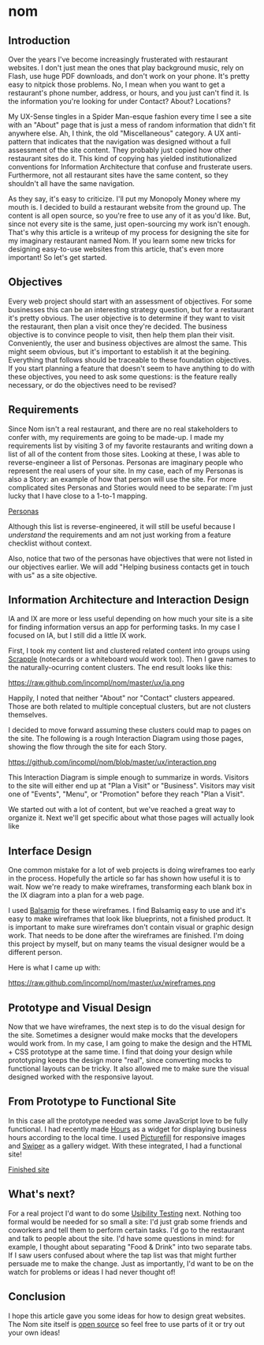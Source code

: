 # nom

## Introduction

Over the years I've become increasingly frusterated with restaurant websites. I don't just mean the ones that play background music, rely on Flash, use huge PDF downloads, and don't work on your phone. It's pretty easy to nitpick those problems. No, I mean when you want to get a restaurant's phone number, address, or hours, and you just can't find it. Is the information you're looking for under Contact? About? Locations?

My UX-Sense tingles in a Spider Man-esque fashion every time I see a site with an "About" page that is just a mess of random information that didn't fit anywhere else. Ah, I think, the old "Miscellaneous" category. A UX anti-pattern that indicates that the navigation was designed without a full assessment of the site content. They probably just copied how other restaurant sites do it. This kind of copying has yielded institutionalized conventions for Information Architecture that confuse and frusterate users. Furthermore, not all restaurant sites have the same content, so they shouldn't all have the same navigation.

As they say, it's easy to criticize. I'll put my Monopoly Money where my mouth is. I decided to build a restaurant website from the ground up. The content is all open source, so you're free to use any of it as you'd like. But, since not every site is the same, just open-sourcing my work isn't enough. That's why this article is a writeup of my process for designing the site for my imaginary restaurant named Nom. If you learn some new tricks for designing easy-to-use websites from this article, that's even more important! So let's get started.

## Objectives

Every web project should start with an assessment of objectives. For some businesses this can be an interesting strategy question, but for a restaurant it's pretty obvious. The user objective is to determine if they want to visit the restaurant, then plan a visit once they're decided. The business objective is to convince people to visit, then help them plan their visit. Conveniently, the user and business objectives are almost the same. This might seem obvious, but it's important to establish it at the begining. Everything that follows should be traceable to these foundation objectives. If you start planning a feature that doesn't seem to have anything to do with these objectives, you need to ask some questions: is the feature really necessary, or do the objectives need to be revised?

## Requirements

Since Nom isn't a real restaurant, and there are no real stakeholders to confer with, my requirements are going to be made-up. I made my requirements list by visiting 3 of my favorite restaurants and writing down a list of all of the content from those sites. Looking at these, I was able to reverse-engineer a list of Personas. Personas are imaginary people who represent the real users of your site. In my case, each of my Personas is also a Story: an example of how that person will use the site. For more complicated sites Personas and Stories would need to be separate: I'm just lucky that I have close to a 1-to-1 mapping.

[Personas](https://github.com/incompl/nom/blob/master/ux/personas.md)

Although this list is reverse-engineered, it will still be useful because I _understand_ the requirements and am not just working from a feature checklist without context.

Also, notice that two of the personas have objectives that were not listed in our objectives earlier. We will add "Helping business contacts get in touch with us" as a site objective.

## Information Architecture and Interaction Design

IA and IX are more or less useful depending on how much your site is a site for finding information versus an app for performing tasks. In my case I focused on IA, but I still did a little IX work.

First, I took my content list and clustered related content into groups using [Scrapple](http://www.literatureandlatte.com/scapple.php) (notecards or a whiteboard would work too). Then I gave names to the naturally-ocurring content clusters. The end result looks like this:

https://raw.github.com/incompl/nom/master/ux/ia.png

Happily, I noted that neither "About" nor "Contact" clusters appeared. Those are both related to multiple conceptual clusters, but are not clusters themselves.

I decided to move forward assuming these clusters could map to pages on the site. The following is a rough Interaction Diagram using those pages, showing the flow through the site for each Story.

https://github.com/incompl/nom/blob/master/ux/interaction.png

This Interaction Diagram is simple enough to summarize in words. Visitors to the site will either end up at "Plan a Visit" or "Business". Visitors may visit one of "Events", "Menu", or "Promotion" before they reach "Plan a Visit".

We started out with a lot of content, but we've reached a great way to organize it. Next we'll get specific about what those pages will actually look like

## Interface Design

One common mistake for a lot of web projects is doing wireframes too early in the process. Hopefully the article so far has shown how useful it is to wait. Now we're ready to make wireframes, transforming each blank box in the IX diagram into a plan for a web page.

I used [Balsamiq](http://balsamiq.com/) for these wireframes. I find Balsamiq easy to use and it's easy to make wireframes that look like blueprints, not a finished product. It is important to make sure wireframes don't contain visual or graphic design work. That needs to be done after the wireframes are finished. I'm doing this project by myself, but on many teams the visual designer would be a different person.

Here is what I came up with:

https://raw.github.com/incompl/nom/master/ux/wireframes.png

## Prototype and Visual Design

Now that we have wireframes, the next step is to do the visual design for the site. Sometimes a designer would make mocks that the developers would work from. In my case, I am going to make the design and the HTML + CSS prototype at the same time. I find that doing your design while prototyping keeps the design more "real", since converting mocks to functional layouts can be tricky. It also allowed me to make sure the visual designed worked with the responsive layout.

## From Prototype to Functional Site

In this case all the prototype needed was some JavaScript love to be fully functional. I had recently made [Hours](https://github.com/incompl/hours) as a widget for displaying business hours according to the local time. I used [Picturefill](https://github.com/scottjehl/picturefill) for responsive images and [Swiper](http://www.idangero.us/sliders/swiper/) as a gallery widget. With these integrated, I had a functional site!

[Finished site](http://static.incompl.com/nom/)

## What's next?

For a real project I'd want to do some [Usibility Testing](http://en.wikipedia.org/wiki/Usability_testing) next. Nothing too formal would be needed for so small a site: I'd just grab some friends and coworkers and tell them to perform certain tasks. I'd go to the restaurant and talk to people about the site. I'd have some questions in mind: for example, I thought about separating "Food & Drink" into two separate tabs. If I saw users confused about where the tap list was that might further persuade me to make the change. Just as importantly, I'd want to be on the watch for problems or ideas I had never thought of!

## Conclusion

I hope this article gave you some ideas for how to design great websites. The Nom site itself is [open source](https://github.com/incompl/nom) so feel free to use parts of it or try out your own ideas!